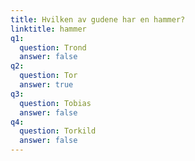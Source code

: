 ```yaml
---
title: Hvilken av gudene har en hammer?
linktitle: hammer
q1:
  question: Trond
  answer: false
q2:
  question: Tor
  answer: true
q3:
  question: Tobias
  answer: false
q4:
  question: Torkild
  answer: false
---
```




